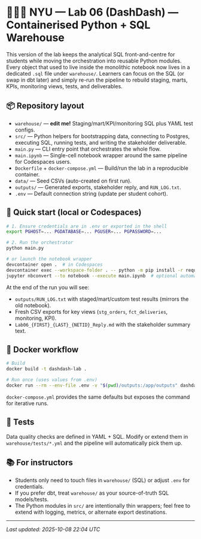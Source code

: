 # 🧑🏽‍🏫 NYU — Lab 06 (DashDash) — Containerised Python + SQL Warehouse

This version of the lab keeps the analytical SQL front-and-centre for students while
moving the orchestration into reusable Python modules. Every object that used to live
inside the monolithic notebook now lives in a dedicated `.sql` file under `warehouse/`.
Learners can focus on the SQL (or swap in dbt later) and simply re-run the pipeline to
rebuild staging, marts, KPIs, monitoring views, tests, and deliverables.

## 📦 Repository layout
- `warehouse/` — **edit me!** Staging/mart/KPI/monitoring SQL plus YAML test configs.
- `src/` — Python helpers for bootstrapping data, connecting to Postgres, executing SQL,
  running tests, and writing the stakeholder deliverable.
- `main.py` — CLI entry point that orchestrates the whole flow.
- `main.ipynb` — Single-cell notebook wrapper around the same pipeline for Codespaces users.
- `Dockerfile` + `docker-compose.yml` — Build/run the lab in a reproducible container.
- `data/` — Seed CSVs (auto-created on first run).
- `outputs/` — Generated exports, stakeholder reply, and `RUN_LOG.txt`.
- `.env` — Default connection string (update per student cohort).

## 🚀 Quick start (local or Codespaces)
```bash
# 1. Ensure credentials are in .env or exported in the shell
export PGHOST=... PGDATABASE=... PGUSER=... PGPASSWORD=...

# 2. Run the orchestrator
python main.py

# or launch the notebook wrapper
devcontainer open .  # in Codespaces
devcontainer exec --workspace-folder . -- python -m pip install -r requirements.txt  # first time
jupyter nbconvert --to notebook --execute main.ipynb  # optional automation
```

At the end of the run you will see:
- `outputs/RUN_LOG.txt` with staged/mart/custom test results (mirrors the old notebook).
- Fresh CSV exports for key views (`stg_orders`, `fct_deliveries`, monitoring, KPI).
- `Lab06_{FIRST}_{LAST}_{NETID}_Reply.md` with the stakeholder summary text.

## 🧰 Docker workflow
```bash
# Build
docker build -t dashdash-lab .

# Run once (uses values from .env)
docker run --rm --env-file .env -v "$(pwd)/outputs:/app/outputs" dashdash-lab
```

`docker-compose.yml` provides the same defaults but exposes the command for iterative runs.

## 🧪 Tests
Data quality checks are defined in YAML + SQL. Modify or extend them in
`warehouse/tests/*.yml` and the pipeline will automatically pick them up.

## 📚 For instructors
- Students only need to touch files in `warehouse/` (SQL) or adjust `.env` for credentials.
- If you prefer dbt, treat `warehouse/` as your source-of-truth SQL models/tests.
- The Python modules in `src/` are intentionally thin wrappers; feel free to extend with
  logging, metrics, or alternate export destinations.

---
_Last updated: 2025-10-08 22:04 UTC_
